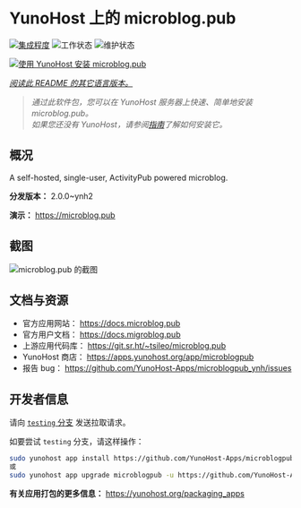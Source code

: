 <!--
注意：此 README 由 <https://github.com/YunoHost/apps/tree/master/tools/readme_generator> 自动生成
请勿手动编辑。
-->

# YunoHost 上的 microblog.pub

[![集成程度](https://dash.yunohost.org/integration/microblogpub.svg)](https://ci-apps.yunohost.org/ci/apps/microblogpub/) ![工作状态](https://ci-apps.yunohost.org/ci/badges/microblogpub.status.svg) ![维护状态](https://ci-apps.yunohost.org/ci/badges/microblogpub.maintain.svg)

[![使用 YunoHost 安装 microblog.pub](https://install-app.yunohost.org/install-with-yunohost.svg)](https://install-app.yunohost.org/?app=microblogpub)

*[阅读此 README 的其它语言版本。](./ALL_README.md)*

> *通过此软件包，您可以在 YunoHost 服务器上快速、简单地安装 microblog.pub。*  
> *如果您还没有 YunoHost，请参阅[指南](https://yunohost.org/install)了解如何安装它。*

## 概况

A self-hosted, single-user, ActivityPub powered microblog.


**分发版本：** 2.0.0~ynh2

**演示：** <https://microblog.pub>

## 截图

![microblog.pub 的截图](./doc/screenshots/microblogpub_demo.png)

## 文档与资源

- 官方应用网站： <https://docs.microblog.pub>
- 官方用户文档： <https://docs.migroblog.pub>
- 上游应用代码库： <https://git.sr.ht/~tsileo/microblog.pub>
- YunoHost 商店： <https://apps.yunohost.org/app/microblogpub>
- 报告 bug： <https://github.com/YunoHost-Apps/microblogpub_ynh/issues>

## 开发者信息

请向 [`testing` 分支](https://github.com/YunoHost-Apps/microblogpub_ynh/tree/testing) 发送拉取请求。

如要尝试 `testing` 分支，请这样操作：

```bash
sudo yunohost app install https://github.com/YunoHost-Apps/microblogpub_ynh/tree/testing --debug
或
sudo yunohost app upgrade microblogpub -u https://github.com/YunoHost-Apps/microblogpub_ynh/tree/testing --debug
```

**有关应用打包的更多信息：** <https://yunohost.org/packaging_apps>
